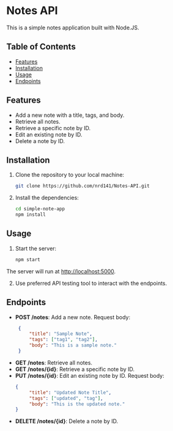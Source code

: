 
# Notes API

This is a simple notes application built with Node.JS.

## Table of Contents

- [Features](#features)
- [Installation](#installation)
- [Usage](#usage)
- [Endpoints](#endpoints)

## Features

- Add a new note with a title, tags, and body.
- Retrieve all notes.
- Retrieve a specific note by ID.
- Edit an existing note by ID.
- Delete a note by ID.

## Installation

1. Clone the repository to your local machine:
	```bash
   git clone https://github.com/nrd141/Notes-API.git

2. Install the dependencies:
	```bash
   cd simple-note-app
   npm install

## Usage
1. Start the server:
	```bash
	npm start
The server will run at [http://localhost:5000](http://localhost:5000/).

2. Use preferred API testing tool to interact with the endpoints.

## Endpoints

 - **POST /notes**: Add a new note.
 Request body:
	 ```json
	  {
		  "title": "Sample Note",
		  "tags": ["tag1", "tag2"],
		  "body": "This is a sample note."
	  }
 - **GET /notes**: Retrieve all notes.
 - **GET /notes/{id}**: Retrieve a specific note by ID.
 - **PUT /notes/{id}**: Edit an existing note by ID.
  Request body:
	 ```json
	 {
		  "title": "Updated Note Title",
		  "tags": ["updated", "tag"],
		  "body": "This is the updated note."
	 }
 - **DELETE /notes/{id}**: Delete a note by ID.
